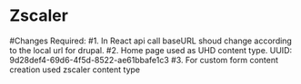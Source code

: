# Zscaler

#Changes Required:
#1. In React api call baseURL shoud change according to the local url for drupal.
#2. Home page used as UHD content type. UUID: 9d28def4-69d6-4f5d-8522-ae61bbafe1c3
#3. For custom form content creation used zscaler content type
